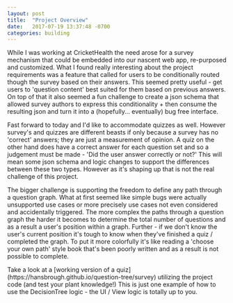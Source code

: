 ```yaml
---
layout: post
title:  "Project Overview"
date:   2017-07-19 13:37:48 -0700
categories: building
---
```

<p>While I was working at CricketHealth the need arose for a survey mechanism that could be embedded into our nascent web app, re-purposed and customized. What I found really interesting about the project requirements was a feature that called for users to be conditionally routed though the survey based on their answers. This seemed pretty useful - get users to 'question content' best suited for them based on previous answers. On top of that it also seemed a fun challenge to create a json schema that allowed survey authors to express this conditionality + then consume the resulting json and turn it into a (hopefully... eventually) bug free interface.</p>

<p>
Fast forward to today and I'd like to accommodate quizzes as well. However survey's and quizzes are different beasts if only because a survey has no 'correct' answers; they are just a measurement of opinion. A quiz on the other hand does have a correct answer for each question set and so a judgement must be made - 'Did the user answer correctly or not?' This will mean some json schema and logic changes to support the differences between these two types. However as it's shaping up that is not the real challenge of this project.
</p>

<p>
The bigger challenge is supporting the freedom to define any path through a question graph. What at first seemed like simple bugs were actually unsupported use cases or more precisely use cases not even considered and accidentally triggered. The more complex the paths through a question graph the harder it becomes to determine the total number of questions and as a result a user's position within a graph. Further - if we don't know the user's current position it's tough to know when they've finished a quiz / completed the graph. To put it more colorfully it's like reading a 'choose your own path' style book that's been poorly written and as a result is not possible to complete.
</p>

<p>
Take a look at a [working version of a quiz](https://hansbrough.github.io/question-tree/survey) utilizing the project code (and test your plant knowledge!) This is just one example of how to use the DecisionTree logic - the UI / View logic is totally up to you.
</p>
